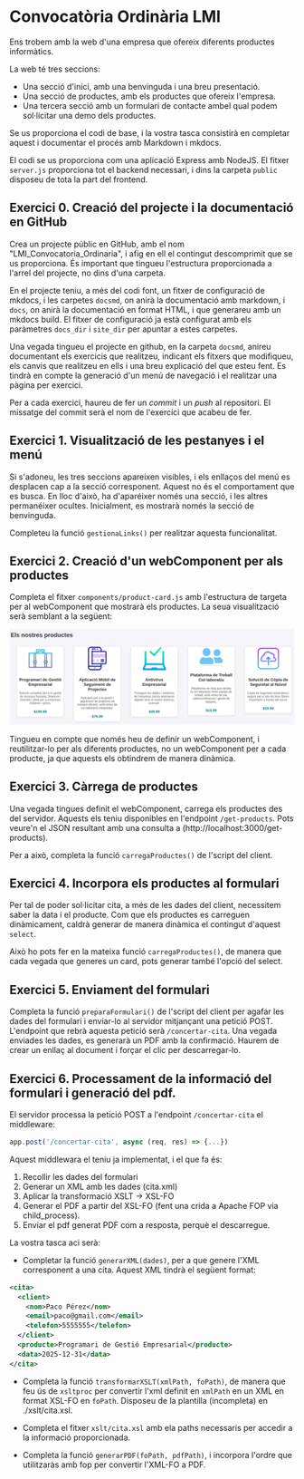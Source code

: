# Convocatòria Ordinària LMI

Ens trobem amb la web d'una empresa que ofereix diferents productes informàtics.

La web té tres seccions:

- Una secció d'inici, amb una benvinguda i una breu presentació.
- Una secció de productes, amb els productes que ofereix l'empresa.
- Una tercera secció amb un formulari de contacte ambel qual podem sol·licitar una demo dels productes.

Se us proporciona el codi de base, i la vostra tasca consistirà en completar aquest i documentar el procés amb Markdown i mkdocs.

El codi se us proporciona com una aplicació Express amb NodeJS. El fitxer `server.js` proporciona tot el backend necessari, i dins la carpeta `public` disposeu de tota la part del frontend.


## Exercici 0. Creació del projecte i la documentació en GitHub

Crea un projecte públic en GitHub, amb el nom "LMI_Convocatoria_Ordinaria", i afig en ell el contingut descomprimit que se us proporciona. És important que tingueu l'estructura proporcionada a l'arrel del projecte, no dins d'una carpeta.

En el projecte teniu, a més del codi font, un fitxer de configuració de mkdocs, i les carpetes `docsmd`, on anirà la documentació amb markdown, i `docs`, on anirà la documentació en format HTML, i que generareu amb un mkdocs build. El fitxer de configuració ja està configurat amb els paràmetres `docs_dir` i `site_dir` per apuntar a estes carpetes.

Una vegada tingueu el projecte en github, en la carpeta `docsmd`, anireu documentant els exercicis que realitzeu, indicant els fitxers que modifiqueu, els canvis que realitzeu en ells i una breu explicació del que esteu fent. Es tindrà en compte la generació d'un menú de navegació i el realitzar una pàgina per exercici.

Per a cada exercici, haureu de fer un *commit* i un *push* al repositori. El missatge del commit serà el nom de l'exercici que acabeu de fer.

## Exercici 1. Visualització de les pestanyes i el menú

Si s'adoneu, les tres seccions apareixen visibles, i els enllaços del menú es desplacen cap a la secció corresponent. Aquest no és el comportament que es busca. En lloc d'això, ha d'aparéixer només una secció, i les altres permanéixer ocultes. Inicialment, es mostrarà només la secció de benvinguda.

Completeu la funció `gestionaLinks()` per realitzar aquesta funcionalitat.

## Exercici 2. Creació d'un webComponent per als productes

Completa el fitxer `components/product-card.js` amb l'estructura de targeta per al webComponent que mostrarà els productes. La seua visualització serà semblant a la següent:

![](img/productes.png)

Tingueu en compte que només heu de definir un webComponent, i reutilitzar-lo per als diferents productes, no un webComponent per a cada producte, ja que aquests els obtindrem de manera dinàmica.

## Exercici 3. Càrrega de productes

Una vegada tingues definit el webComponent, carrega els productes des del servidor. Aquests els teniu disponibles en l'endpoint `/get-products`. Pots veure'n el JSON resultant amb una consulta a (http://localhost:3000/get-products).

Per a això, completa la funció `carregaProductes()` de l'script del client.

## Exercici 4. Incorpora els productes al formulari

Per tal de poder sol·licitar cita, a més de les dades del client, necessitem saber la data i el producte. Com que els productes es carreguen dinàmicament, caldrà generar de manera dinàmica el contingut d'aquest `select`.

Això ho pots fer en la mateixa funció `carregaProductes()`, de manera que cada vegada que generes un card, pots generar també l'opció del select.

## Exercici 5. Enviament del formulari

Completa la funció `preparaFormulari()` de l'script del client per agafar les dades del formulari i enviar-lo al servidor mitjançant una petició POST. L'endpoint que rebrà aquesta petició serà `/concertar-cita`. Una vegada enviades les dades, es generarà un PDF amb la confirmació. Haurem de crear un enllaç al document i forçar el clic per descarregar-lo.

## Exercici 6. Processament de la informació del formulari i generació del pdf.

El servidor processa la petició POST a l'endpoint `/concertar-cita` el middleware:

```js
app.post('/concertar-cita', async (req, res) => {...})
```

Aquest middlewara el teniu ja implementat, i el que fa és:

1. Recollir les dades del formulari
2. Generar un XML amb les dades (cita.xml)
3. Aplicar la transformació XSLT → XSL-FO
4. Generar el PDF a partir del XSL-FO (fent una crida a Apache FOP via child_process).
5. Enviar el pdf generat PDF com a resposta, perquè el descarregue.

La vostra tasca aci serà:

* Completar la funció `generarXML(dades)`, per a que genere l'XML corresponent a una cita. Aquest XML tindrà el següent format:

```xml
<cita>
  <client>
    <nom>Paco Pérez</nom>
    <email>paco@gmail.com</email>
    <telefon>5555555</telefon>
  </client>
  <producte>Programari de Gestió Empresarial</producte>
  <data>2025-12-31</data>
</cita>
```

* Completa la funció `transformarXSLT(xmlPath, foPath)`, de manera que feu ús de `xsltproc` per convertir l'xml definit en `xmlPath` en un XML en format XSL-FO en `foPath`. Disposeu de la plantilla (incompleta) en ./xslt/cita.xsl.

* Completa el fitxer `xslt/cita.xsl` amb ela paths necessaris per accedir a la informació proporcionada.

* Completa la funció `generarPDF(foPath, pdfPath)`, i incorpora l'ordre que utilitzaràs amb fop per convertir l'XML-FO a PDF.
